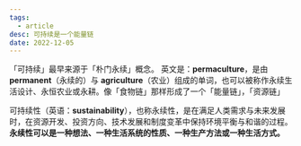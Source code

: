 ```yaml
---
tags:
  - article
desc: 可持续是一个能量链
date: 2022-12-05
---
```



「可持续」最早来源于「朴门永续」概念。
英文是：**permaculture**，是由 **permanent**（永续的）与 **agriculture**（农业）组成的单词，也可以被称作永续生活设计、永恒农业或永耕。像「食物链」那样形成了一个「能量链」，「资源链」


可持续性（英语：**sustainability**），也称永续性，是在满足人类需求与未来发展时，在资源开发、投资方向、技术发展和制度变革中保持环境平衡与和谐的过程。**永续性可以是一种想法、一种生活系统的性质、一种生产方法或一种生活方式。**